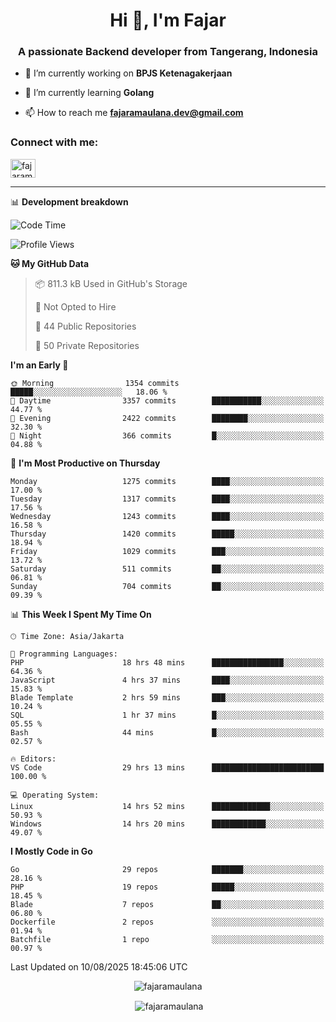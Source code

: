 <h1 align="center">Hi 👋, I'm Fajar</h1>
<h3 align="center">A passionate Backend developer from Tangerang, Indonesia</h3>

<!-- <p align="left"> <img src="https://komarev.com/ghpvc/?username=fajaramaulana&label=Profile%20views&color=0e75b6&style=flat" alt="fajaramaulana" /> </p> -->

- 🔭 I’m currently working on **BPJS Ketenagakerjaan**

- 🌱 I’m currently learning **Golang**

- 📫 How to reach me **fajaramaulana.dev@gmail.com**

<h3 align="left">Connect with me:</h3>
<p align="left">
<a href="https://linkedin.com/in/fajar-agus-maulana-73533a180/" target="blank"><img align="center" src="https://raw.githubusercontent.com/rahuldkjain/github-profile-readme-generator/master/src/images/icons/Social/linked-in-alt.svg" alt="fajaramaulana" height="30" width="40" /></a>
</p>

-------

📊 **Development breakdown**
<!--START_SECTION:waka-->
![Code Time](http://img.shields.io/badge/Code%20Time-3%2C277%20hrs%201%20min-blue)

![Profile Views](http://img.shields.io/badge/Profile%20Views-0-blue)

**🐱 My GitHub Data** 

> 📦 811.3 kB Used in GitHub's Storage 
 > 
> 🚫 Not Opted to Hire
 > 
> 📜 44 Public Repositories 
 > 
> 🔑 50 Private Repositories 
 > 
**I'm an Early 🐤** 

```text
🌞 Morning                1354 commits        █████░░░░░░░░░░░░░░░░░░░░   18.06 % 
🌆 Daytime                3357 commits        ███████████░░░░░░░░░░░░░░   44.77 % 
🌃 Evening                2422 commits        ████████░░░░░░░░░░░░░░░░░   32.30 % 
🌙 Night                  366 commits         █░░░░░░░░░░░░░░░░░░░░░░░░   04.88 % 
```
📅 **I'm Most Productive on Thursday** 

```text
Monday                   1275 commits        ████░░░░░░░░░░░░░░░░░░░░░   17.00 % 
Tuesday                  1317 commits        ████░░░░░░░░░░░░░░░░░░░░░   17.56 % 
Wednesday                1243 commits        ████░░░░░░░░░░░░░░░░░░░░░   16.58 % 
Thursday                 1420 commits        █████░░░░░░░░░░░░░░░░░░░░   18.94 % 
Friday                   1029 commits        ███░░░░░░░░░░░░░░░░░░░░░░   13.72 % 
Saturday                 511 commits         ██░░░░░░░░░░░░░░░░░░░░░░░   06.81 % 
Sunday                   704 commits         ██░░░░░░░░░░░░░░░░░░░░░░░   09.39 % 
```


📊 **This Week I Spent My Time On** 

```text
🕑︎ Time Zone: Asia/Jakarta

💬 Programming Languages: 
PHP                      18 hrs 48 mins      ████████████████░░░░░░░░░   64.36 % 
JavaScript               4 hrs 37 mins       ████░░░░░░░░░░░░░░░░░░░░░   15.83 % 
Blade Template           2 hrs 59 mins       ███░░░░░░░░░░░░░░░░░░░░░░   10.24 % 
SQL                      1 hr 37 mins        █░░░░░░░░░░░░░░░░░░░░░░░░   05.55 % 
Bash                     44 mins             █░░░░░░░░░░░░░░░░░░░░░░░░   02.57 % 

🔥 Editors: 
VS Code                  29 hrs 13 mins      █████████████████████████   100.00 % 

💻 Operating System: 
Linux                    14 hrs 52 mins      █████████████░░░░░░░░░░░░   50.93 % 
Windows                  14 hrs 20 mins      ████████████░░░░░░░░░░░░░   49.07 % 
```

**I Mostly Code in Go** 

```text
Go                       29 repos            ███████░░░░░░░░░░░░░░░░░░   28.16 % 
PHP                      19 repos            █████░░░░░░░░░░░░░░░░░░░░   18.45 % 
Blade                    7 repos             ██░░░░░░░░░░░░░░░░░░░░░░░   06.80 % 
Dockerfile               2 repos             ░░░░░░░░░░░░░░░░░░░░░░░░░   01.94 % 
Batchfile                1 repo              ░░░░░░░░░░░░░░░░░░░░░░░░░   00.97 % 
```




 Last Updated on 10/08/2025 18:45:06 UTC
<!--END_SECTION:waka-->
<p align="center"><img align="center" src="https://github-readme-stats.vercel.app/api/top-langs?username=fajaramaulana&show_icons=true&locale=en&layout=compact" alt="fajaramaulana" /></p>

<p align="center">&nbsp;<img align="center" src="https://github-readme-stats.vercel.app/api?username=fajaramaulana&show_icons=true&locale=en" alt="fajaramaulana" /></p>
